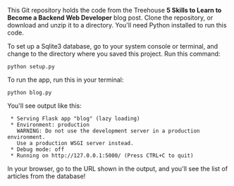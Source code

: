 This Git repository holds the code from the Treehouse __5 Skills to Learn to Become a Backend Web Developer__ blog post. Clone the repository, or download and unzip it to a directory. You'll need Python installed to run this code.

To set up a Sqlite3 database, go to your system console or terminal, and change to the directory where you saved this project. Run this command:

``` shell
python setup.py
```

To run the app, run this in your terminal:

```
python blog.py
```

You'll see output like this:

``` shell
 * Serving Flask app "blog" (lazy loading)
 * Environment: production
   WARNING: Do not use the development server in a production environment.
   Use a production WSGI server instead.
 * Debug mode: off
 * Running on http://127.0.0.1:5000/ (Press CTRL+C to quit)
```

In your browser, go to the URL shown in the output, and you'll see the list of articles from the database!
